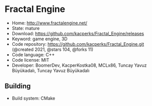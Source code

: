 # Fractal Engine

- Home: http://www.fractalengine.net/
- State: mature
- Download: https://github.com/kacperks/Fractal_Engine/releases
- Keyword: game engine, 3D
- Code repository: https://github.com/kacperks/Fractal_Engine.git (@created 2021, @stars 104, @forks 11)
- Code language: C++
- Code license: MIT
- Developer: BoomerDev, KacperKostka08, MCLx86, Tuncay Yavuz Büyükadalı, Tuncay Yavuz Büyükadalı

## Building

- Build system: CMake
